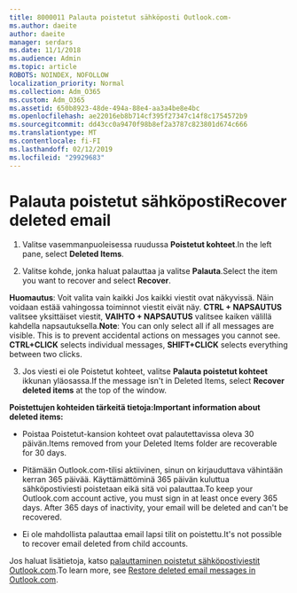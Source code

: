 ```yaml
---
title: 8000011 Palauta poistetut sähköposti Outlook.com-
ms.author: daeite
author: daeite
manager: serdars
ms.date: 11/1/2018
ms.audience: Admin
ms.topic: article
ROBOTS: NOINDEX, NOFOLLOW
localization_priority: Normal
ms.collection: Adm_O365
ms.custom: Adm_O365
ms.assetid: 650b8923-48de-494a-88e4-aa3a4be8e4bc
ms.openlocfilehash: ae22016eb8b714cf395f27347c14f8c1754572b9
ms.sourcegitcommit: dd43cc0a9470f98b8ef2a3787c823801d674c666
ms.translationtype: MT
ms.contentlocale: fi-FI
ms.lasthandoff: 02/12/2019
ms.locfileid: "29929683"
---
```

# <a name="recover-deleted-email"></a><span data-ttu-id="3e0c4-102">Palauta poistetut sähköposti</span><span class="sxs-lookup"><span data-stu-id="3e0c4-102">Recover deleted email</span></span>

1. <span data-ttu-id="3e0c4-103">Valitse vasemmanpuoleisessa ruudussa **Poistetut kohteet**.</span><span class="sxs-lookup"><span data-stu-id="3e0c4-103">In the left pane, select **Deleted Items**.</span></span> 
    
2. <span data-ttu-id="3e0c4-104">Valitse kohde, jonka haluat palauttaa ja valitse **Palauta**.</span><span class="sxs-lookup"><span data-stu-id="3e0c4-104">Select the item you want to recover and select **Recover**.</span></span> 
  
 <span data-ttu-id="3e0c4-p101">**Huomautus**: Voit valita vain kaikki Jos kaikki viestit ovat näkyvissä. Näin voidaan estää vahingossa toiminnot viestit eivät näy. **CTRL + NAPSAUTUS** valitsee yksittäiset viestit, **VAIHTO + NAPSAUTUS** valitsee kaiken välillä kahdella napsautuksella.</span><span class="sxs-lookup"><span data-stu-id="3e0c4-p101">**Note**: You can only select all if all messages are visible. This is to prevent accidental actions on messages you cannot see. **CTRL+CLICK** selects individual messages, **SHIFT+CLICK** selects everything between two clicks.</span></span> 
    
3. <span data-ttu-id="3e0c4-108">Jos viesti ei ole Poistetut kohteet, valitse **Palauta poistetut kohteet** ikkunan yläosassa.</span><span class="sxs-lookup"><span data-stu-id="3e0c4-108">If the message isn't in Deleted Items, select **Recover deleted items** at the top of the window.</span></span> 
    
 <span data-ttu-id="3e0c4-109">**Poistettujen kohteiden tärkeitä tietoja:**</span><span class="sxs-lookup"><span data-stu-id="3e0c4-109">**Important information about deleted items:**</span></span>
  
- <span data-ttu-id="3e0c4-110">Poistaa Poistetut-kansion kohteet ovat palautettavissa oleva 30 päivän.</span><span class="sxs-lookup"><span data-stu-id="3e0c4-110">Items removed from your Deleted Items folder are recoverable for 30 days.</span></span>
    
- <span data-ttu-id="3e0c4-p102">Pitämään Outlook.com-tilisi aktiivinen, sinun on kirjauduttava vähintään kerran 365 päivää. Käyttämättöminä 365 päivän kuluttua sähköpostiviesti poistetaan eikä sitä voi palauttaa.</span><span class="sxs-lookup"><span data-stu-id="3e0c4-p102">To keep your Outlook.com account active, you must sign in at least once every 365 days. After 365 days of inactivity, your email will be deleted and can't be recovered.</span></span>
    
- <span data-ttu-id="3e0c4-113">Ei ole mahdollista palauttaa email lapsi tilit on poistettu.</span><span class="sxs-lookup"><span data-stu-id="3e0c4-113">It's not possible to recover email deleted from child accounts.</span></span>
    
<span data-ttu-id="3e0c4-114">Jos haluat lisätietoja, katso [palauttaminen poistetut sähköpostiviestit Outlook.com](https://go.microsoft.com/fwlink/p/?linkid=873117).</span><span class="sxs-lookup"><span data-stu-id="3e0c4-114">To learn more, see [Restore deleted email messages in Outlook.com](https://go.microsoft.com/fwlink/p/?linkid=873117).</span></span>
  

